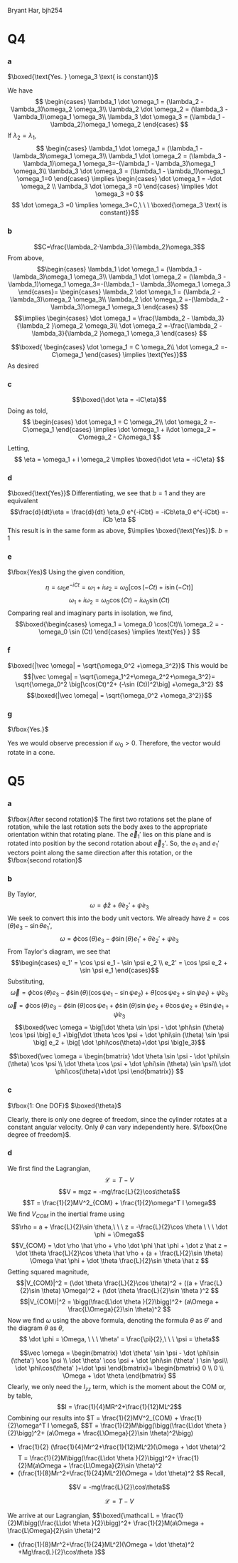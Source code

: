 Bryant Har, bjh254
# Q4

### a
$\boxed{\text{Yes. } \omega_3 \text{ is constant}}$

We have
$$
\begin{cases}
\lambda_1 \dot \omega_1 = (\lambda_2 - \lambda_3)\omega_2 \omega_3\\
\lambda_2 \dot \omega_2 = (\lambda_3 - \lambda_1)\omega_1 \omega_3\\
\lambda_3 \dot \omega_3 = (\lambda_1 - \lambda_2)\omega_1 \omega_2
\end{cases}
$$
If $\lambda_2=\lambda_1$,
$$
\begin{cases}
\lambda_1 \dot \omega_1 = (\lambda_1 - \lambda_3)\omega_1 \omega_3\\
\lambda_1 \dot \omega_2 = (\lambda_3 - \lambda_1)\omega_1 \omega_3=-(\lambda_1 - \lambda_3)\omega_1 \omega_3\\
\lambda_3 \dot \omega_3 = (\lambda_1 - \lambda_1)\omega_1 \omega_1=0
\end{cases}
\implies 
\begin{cases}
\dot \omega_1 = -\dot \omega_2 \\
\lambda_3 \dot \omega_3 =0
\end{cases}
\implies
\dot \omega_3 =0
$$
$$ \dot \omega_3 =0 \implies \omega_3=C,\ \ \  \boxed{\omega_3 \text{ is constant}}$$


### b
$$C=\frac{\lambda_2-\lambda_3}{\lambda_2}\omega_3$$
From above,
$$\begin{cases}
    \lambda_1 \dot \omega_1 = (\lambda_1 - \lambda_3)\omega_1 \omega_3\\
\lambda_1 \dot \omega_2 = (\lambda_3 - \lambda_1)\omega_1 \omega_3=-(\lambda_1 - \lambda_3)\omega_1 \omega_3
\end{cases}=
\begin{cases}
    \lambda_2 \dot \omega_1 = (\lambda_2 - \lambda_3)\omega_2 \omega_3\\
\lambda_2 \dot \omega_2 =-(\lambda_2 - \lambda_3)\omega_1 \omega_3
\end{cases}
$$
$$\implies \begin{cases}
    \dot \omega_1 = \frac{\lambda_2 - \lambda_3}{\lambda_2 }\omega_2 \omega_3\\
\dot \omega_2 =-\frac{\lambda_2 - \lambda_3}{\lambda_2 }\omega_1 \omega_3
\end{cases}
$$

$$\boxed{
\begin{cases}
    \dot \omega_1 = C \omega_2\\
\dot \omega_2 =-C\omega_1
\end{cases}
 \implies \text{Yes}}$$
As desired 


### c
$$\boxed{\dot \eta = -iC\eta}$$
Doing as told,
$$
\begin{cases}
    \dot \omega_1 = C \omega_2\\
\dot \omega_2 =-C\omega_1
\end{cases}
 \implies 
\dot \omega_1 + i\dot \omega_2 = C\omega_2 - Ci\omega_1
$$
Letting,
$$
\eta = \omega_1 + i \omega_2 \implies 
\boxed{\dot \eta = -iC\eta}
$$


### d
$\boxed{\text{Yes}}$
Differentiating, we see that $b=1$ and they are equivalent
$$\frac{d}{dt}\eta = \frac{d}{dt} \eta_0 e^{-iCbt} = 
-iCb\eta_0 e^{-iCbt} =-iCb \eta 
$$
This result is in the same form as above, $\implies \boxed{\text{Yes}}$. $b=1$

### e

$\fbox{Yes}$
Using the given condition,


$$\eta = \omega_0 e^{-iCt} = \omega_1 + i \omega_2 = \omega_0 \big[\cos(-Ct) + i\sin (-Ct)\big]$$
$$\omega_1 + i \omega_2 = \omega_0 \cos(Ct) - i\omega_0 \sin (Ct)$$
Comparing real and imaginary parts in isolation, we find,
$$\boxed{\begin{cases}
    \omega_1  = \omega_0 \cos(Ct)\\
    \omega_2 = - \omega_0 \sin (Ct)
\end{cases} \implies \text{Yes} } $$
### f
$\boxed{|\vec \omega| = \sqrt{\omega_0^2 +\omega_3^2}}$
This would be
$$|\vec \omega| = \sqrt{\omega_1^2+\omega_2^2+\omega_3^2}=
\sqrt{\omega_0^2 \big[\cos(Ct)^2+
(-\sin (Ct))^2\big]
+\omega_3^2}
$$
$$\boxed{|\vec \omega| = 
\sqrt{\omega_0^2 +\omega_3^2}}$$



### g
$\fbox{Yes.}$ 

Yes we would observe precession if $\omega_0 >0$. Therefore, the vector would rotate in a cone.

# Q5

### a
$\fbox{After second rotation}$
The first two rotations set the plane of rotation, while the last rotation sets the body axes to the appropriate orientation within that rotating plane. The $\vec e_1'$ lies on this plane and is rotated into position by the second rotation about $\vec e_2'$. So, the $e_1$ and $e_1'$ vectors point along the same direction after this rotation, or the $\fbox{second rotation}$

### b
By Taylor,
$$\omega = \dot \phi \hat z + \dot \theta e_2' + \dot \psi e_3$$
We seek to convert this into the body unit vectors. We already have $\hat z = \cos(\theta) e_3 - \sin \theta e_1'$,
$$\omega =  \dot \phi\cos(\theta) e_3 - \dot \phi\sin (\theta) e_1' + \dot \theta e_2' + \dot \psi e_3$$
From Taylor's diagram, we see that
$$\begin{cases}
e_1' = \cos \psi e_1 - \sin \psi e_2 \\
e_2' = \cos \psi e_2 + \sin \psi e_1
\end{cases}$$
Substituting,
$$\vec \omega =  \dot \phi\cos(\theta) e_3 - \dot \phi\sin (\theta) (\cos \psi e_1 - \sin \psi e_2) + \dot \theta (\cos \psi e_2 + \sin \psi e_1) + \dot \psi e_3$$
$$\vec \omega =  \dot \phi\cos(\theta) e_3 - \dot \phi\sin (\theta) \cos \psi e_1 + \dot \phi\sin (\theta) \sin \psi e_2 + \dot \theta \cos \psi e_2 + \dot \theta \sin \psi e_1 + \dot \psi e_3$$
$$\boxed{\vec \omega =  \big[\dot \theta \sin \psi - \dot \phi\sin (\theta) \cos \psi \big] e_1 +\big[\dot \theta \cos \psi + \dot \phi\sin (\theta) \sin \psi \big] e_2 + 
\big[ \dot \phi\cos(\theta)+\dot \psi  \big]e_3}$$

$$\boxed{\vec \omega = 
\begin{bmatrix}
\dot \theta \sin \psi - \dot \phi\sin (\theta) \cos \psi \\
\dot \theta \cos \psi + \dot \phi\sin (\theta) \sin \psi\\
\dot \phi\cos(\theta)+\dot \psi
\end{bmatrix}}
$$

### c
$\fbox{1: One DOF}$
$\boxed{\theta}$

Clearly, there is only one degree of freedom, since the cylinder rotates at a constant angular velocity. Only $\theta$ can vary independently here. $\fbox{One degree of freedom}$.


### d
We first find the Lagrangian,
$$\mathcal L = T - V$$
$$V = mgz = -mg\frac{L}{2}\cos\theta$$
$$T = \frac{1}{2}MV^2_{COM} + \frac{1}{2}\omega^T I \omega$$
We find $V_{COM}$ in the inertial frame using 
$$\rho = a + \frac{L}{2}\sin \theta,\ \ \ z = -\frac{L}{2}\cos \theta \ \ \ \dot \phi = \Omega$$
$$V_{COM} = \dot \rho \hat \rho + \rho \dot \phi \hat \phi + \dot z \hat z = 
\dot \theta \frac{L}{2}\cos \theta \hat \rho + (a + \frac{L}{2}\sin \theta) \Omega \hat \phi + \dot \theta \frac{L}{2}\sin \theta  \hat z 
$$
Getting squared magnitude,
$$|V_{COM}|^2 = 
(\dot \theta \frac{L}{2}\cos \theta)^2 + ((a + \frac{L}{2}\sin \theta) \Omega)^2  + (\dot \theta \frac{L}{2}\sin \theta )^2
$$
$$|V_{COM}|^2 = 
\bigg(\frac{L\dot \theta }{2}\bigg)^2+ (a\Omega + \frac{L\Omega}{2}\sin \theta)^2 
$$
Now we find $\omega$ using the above formula, denoting the formula $\theta$ as $\theta'$ and the diagram $\theta$ as $\theta$,
$$ \dot \phi = \Omega, \ \ \ \theta' = \frac{\pi}{2},\ \ \ \psi = \theta$$

$$\vec \omega = 
\begin{bmatrix}
\dot \theta' \sin \psi - \dot \phi\sin (\theta') \cos \psi \\
\dot \theta'
\cos \psi + \dot \phi\sin (\theta'
) \sin \psi\\
\dot \phi\cos(\theta'
)+\dot \psi
\end{bmatrix}=
\begin{bmatrix}
0 \\
0 \\
\Omega + \dot \theta
\end{bmatrix}
$$
Clearly, we only need the $I_{zz}$ term, which is the moment about the COM or, by table,
$$I = \frac{1}{4}MR^2+\frac{1}{12}ML^2$$
Combining our results into $T = \frac{1}{2}MV^2_{COM} + \frac{1}{2}\omega^T I \omega$,
$$T = \frac{1}{2}M\bigg(\bigg(\frac{L\dot \theta }{2}\bigg)^2+ (a\Omega + \frac{L\Omega}{2}\sin \theta)^2\bigg)
 + \frac{1}{2} (\frac{1}{4}Mr^2+\frac{1}{12}ML^2)(\Omega + \dot \theta)^2 $$
 $$T = \frac{1}{2}M\bigg(\frac{L\dot \theta }{2}\bigg)^2+ \frac{1}{2}M(a\Omega + \frac{L\Omega}{2}\sin \theta)^2
 + (\frac{1}{8}Mr^2+\frac{1}{24}ML^2)(\Omega + \dot \theta)^2 $$
Recall,

$$V = -mg\frac{L}{2}\cos\theta$$

$$\mathcal L = T - V$$

We arrive at our Lagrangian,
$$\boxed{\mathcal L = 
\frac{1}{2}M\bigg(\frac{L\dot \theta }{2}\bigg)^2+ \frac{1}{2}M(a\Omega + \frac{L\Omega}{2}\sin \theta)^2
 + (\frac{1}{8}Mr^2+\frac{1}{24}ML^2)(\Omega + \dot \theta)^2
 +Mg\frac{L}{2}\cos\theta
}$$